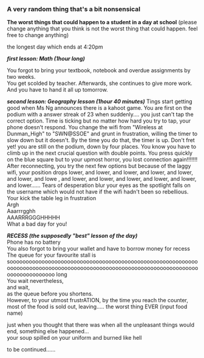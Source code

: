 ### A very random thing that's a bit nonsensical

**The worst things that could happen to a student in a day at school**  (please change anything that you think is not the worst thing that could happen. feel free to change anything)

the longest day which ends at 4:20pm

***first lesson: Math (1hour long)***

You forgot to bring your textbook, notebook and overdue assignments by two weeks.  
You get scolded by teacher.
Afterwards, she continues to give more work.
And you have to hand it all up tomorrow.

***second lesson: Geography lesson (1hour 40 minutes)***
Tings start getting good when Ms Ng announces there is a kahoot game.
You are first on the podium with a answer streak of 23 when suddenly.... you just can't tap the correct option. Time is ticking but no matter how hard you try to tap, your phone doesn't respond.  You change the wifi from "Wireless at Dunman_High" to "SWN@SSOE"
and grunt in frustration, willing the timer to slow down but it doesn't.  By the time you do that, the timer is up. Don't fret yet! you are still on the podium, down by four places. You know you have to climb up in the next crucial question with double points. 
You press quickly on the blue square but to your upmost horror, you lost connection again!!!!!!!
After reconnecting, you try the next few options but because of the laggy wifi, your position drops lower, and lower, and lower, and lower, and lower, and lower, and lowe , and lower, and lower, and lower, and lower, and lower, and lower......
Tears of desperation blur your eyes as the spotlight falls on the username which would not have if the wifi hadn't been so rebellious.  Your kick the table leg in frustration <br/>
Argh <br/>
Aaarrrgghh<br/>
AAARRRGGGHHHHH<br/>
What a bad day for you!<br/>

***RECESS (the supposedly "best" lesson of the day)***<br/>
Phone has no battery<br/>
You also forgot to bring your wallet and have to borrow money for recess<br/>
The queue for your favourite stall is soooooooooooooooooooooooooooooooooooooooooooooooooooooooooooooooooooooooooooooooooooooooooooooooooooooooooooooooooooooooooooooooooooooo long<br/>
You wait nevertheless,<br/>
and wait,<br/>
as the queue before you shortens.<br/>
However, to your utmost frustrATION, by the time you reach the counter, most of the food is sold out, leaving..... the worst thing EVER (input food name)<br/>

just when you thought that there was when all the unpleasant things would end, something else happened...<br/>
your soup spilled on your uniform and burned like hell

to be continued......<br/>

